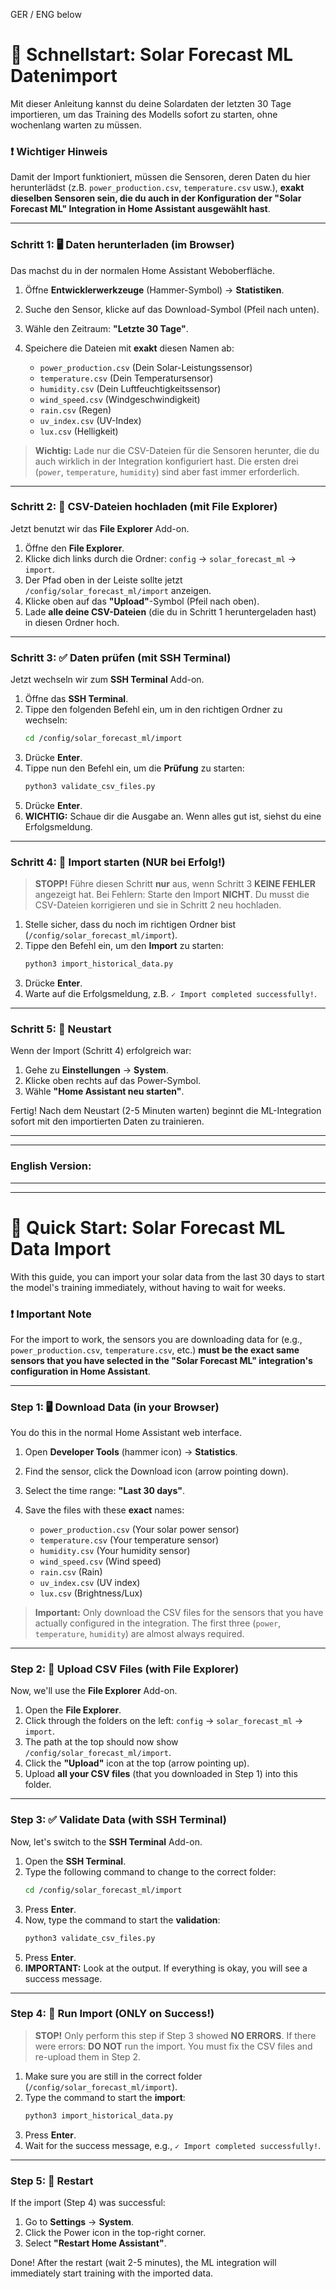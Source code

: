 GER / ENG below

# 🚀 Schnellstart: Solar Forecast ML Datenimport

Mit dieser Anleitung kannst du deine Solardaten der letzten 30 Tage importieren, um das Training des Modells sofort zu starten, ohne wochenlang warten zu müssen.

### ❗ Wichtiger Hinweis

Damit der Import funktioniert, müssen die Sensoren, deren Daten du hier herunterlädst (z.B. `power_production.csv`, `temperature.csv` usw.), **exakt dieselben Sensoren sein, die du auch in der Konfiguration der "Solar Forecast ML" Integration in Home Assistant ausgewählt hast**.

-----

### Schritt 1: 🖥️ Daten herunterladen (im Browser)

Das machst du in der normalen Home Assistant Weboberfläche.

1.  Öffne **Entwicklerwerkzeuge** (Hammer-Symbol) → **Statistiken**.

2.  Suche den Sensor, klicke auf das Download-Symbol (Pfeil nach unten).

3.  Wähle den Zeitraum: **"Letzte 30 Tage"**.

4.  Speichere die Dateien mit **exakt** diesen Namen ab:

      * `power_production.csv` (Dein Solar-Leistungssensor)
      * `temperature.csv` (Dein Temperatursensor)
      * `humidity.csv` (Dein Luftfeuchtigkeitssensor)
      * `wind_speed.csv` (Windgeschwindigkeit)
      * `rain.csv` (Regen)
      * `uv_index.csv` (UV-Index)
      * `lux.csv` (Helligkeit)

> **Wichtig:** Lade nur die CSV-Dateien für die Sensoren herunter, die du auch wirklich in der Integration konfiguriert hast. Die ersten drei (`power`, `temperature`, `humidity`) sind aber fast immer erforderlich.

-----

### Schritt 2: 📂 CSV-Dateien hochladen (mit File Explorer)

Jetzt benutzt wir das **File Explorer** Add-on.

1.  Öffne den **File Explorer**.
2.  Klicke dich links durch die Ordner: `config` → `solar_forecast_ml` → `import`.
3.  Der Pfad oben in der Leiste sollte jetzt `/config/solar_forecast_ml/import` anzeigen.
4.  Klicke oben auf das **"Upload"**-Symbol (Pfeil nach oben).
5.  Lade **alle deine CSV-Dateien** (die du in Schritt 1 heruntergeladen hast) in diesen Ordner hoch.

-----

### Schritt 3: ✅ Daten prüfen (mit SSH Terminal)

Jetzt wechseln wir zum **SSH Terminal** Add-on.

1.  Öffne das **SSH Terminal**.
2.  Tippe den folgenden Befehl ein, um in den richtigen Ordner zu wechseln:
    ```bash
    cd /config/solar_forecast_ml/import
    ```
3.  Drücke **Enter**.
4.  Tippe nun den Befehl ein, um die **Prüfung** zu starten:
    ```bash
    python3 validate_csv_files.py
    ```
5.  Drücke **Enter**.
6.  **WICHTIG:** Schaue dir die Ausgabe an. Wenn alles gut ist, siehst du eine Erfolgsmeldung.

-----

### Schritt 4: 🏃 Import starten (NUR bei Erfolg\!)

> **STOPP\!** Führe diesen Schritt **nur** aus, wenn Schritt 3 **KEINE FEHLER** angezeigt hat.
> Bei Fehlern: Starte den Import **NICHT**. Du musst die CSV-Dateien korrigieren und sie in Schritt 2 neu hochladen.

1.  Stelle sicher, dass du noch im richtigen Ordner bist (`/config/solar_forecast_ml/import`).
2.  Tippe den Befehl ein, um den **Import** zu starten:
    ```bash
    python3 import_historical_data.py
    ```
3.  Drücke **Enter**.
4.  Warte auf die Erfolgsmeldung, z.B. `✓ Import completed successfully!`.

-----

### Schritt 5: 🔄 Neustart

Wenn der Import (Schritt 4) erfolgreich war:

1.  Gehe zu **Einstellungen** → **System**.
2.  Klicke oben rechts auf das Power-Symbol.
3.  Wähle **"Home Assistant neu starten"**.

Fertig\! Nach dem Neustart (2-5 Minuten warten) beginnt die ML-Integration sofort mit den importierten Daten zu trainieren.

_____________________
_______________
### English Version:
---------------
--------------------

# 🚀 Quick Start: Solar Forecast ML Data Import

With this guide, you can import your solar data from the last 30 days to start the model's training immediately, without having to wait for weeks.

### ❗ Important Note

For the import to work, the sensors you are downloading data for (e.g., `power_production.csv`, `temperature.csv`, etc.) **must be the exact same sensors that you have selected in the "Solar Forecast ML" integration's configuration in Home Assistant**.

-----

### Step 1: 🖥️ Download Data (in your Browser)

You do this in the normal Home Assistant web interface.

1.  Open **Developer Tools** (hammer icon) → **Statistics**.

2.  Find the sensor, click the Download icon (arrow pointing down).

3.  Select the time range: **"Last 30 days"**.

4.  Save the files with these **exact** names:

      * `power_production.csv` (Your solar power sensor)
      * `temperature.csv` (Your temperature sensor)
      * `humidity.csv` (Your humidity sensor)
      * `wind_speed.csv` (Wind speed)
      * `rain.csv` (Rain)
      * `uv_index.csv` (UV index)
      * `lux.csv` (Brightness/Lux)

> **Important:** Only download the CSV files for the sensors that you have actually configured in the integration. The first three (`power`, `temperature`, `humidity`) are almost always required.

-----

### Step 2: 📂 Upload CSV Files (with File Explorer)

Now, we'll use the **File Explorer** Add-on.

1.  Open the **File Explorer**.
2.  Click through the folders on the left: `config` → `solar_forecast_ml` → `import`.
3.  The path at the top should now show `/config/solar_forecast_ml/import`.
4.  Click the **"Upload"** icon at the top (arrow pointing up).
5.  Upload **all your CSV files** (that you downloaded in Step 1) into this folder.

-----

### Step 3: ✅ Validate Data (with SSH Terminal)

Now, let's switch to the **SSH Terminal** Add-on.

1.  Open the **SSH Terminal**.
2.  Type the following command to change to the correct folder:
    ```bash
    cd /config/solar_forecast_ml/import
    ```
3.  Press **Enter**.
4.  Now, type the command to start the **validation**:
    ```bash
    python3 validate_csv_files.py
    ```
5.  Press **Enter**.
6.  **IMPORTANT:** Look at the output. If everything is okay, you will see a success message.

-----

### Step 4: 🏃 Run Import (ONLY on Success\!)

> **STOP\!** Only perform this step if Step 3 showed **NO ERRORS**.
> If there were errors: **DO NOT** run the import. You must fix the CSV files and re-upload them in Step 2.

1.  Make sure you are still in the correct folder (`/config/solar_forecast_ml/import`).
2.  Type the command to start the **import**:
    ```bash
    python3 import_historical_data.py
    ```
3.  Press **Enter**.
4.  Wait for the success message, e.g., `✓ Import completed successfully!`.

-----

### Step 5: 🔄 Restart

If the import (Step 4) was successful:

1.  Go to **Settings** → **System**.
2.  Click the Power icon in the top-right corner.
3.  Select **"Restart Home Assistant"**.

Done\! After the restart (wait 2-5 minutes), the ML integration will immediately start training with the imported data.
